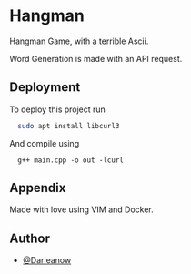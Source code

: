 # Hangman

Hangman Game, with a terrible Ascii.

Word Generation is made with an API request.


## Deployment

To deploy this project run

```bash
  sudo apt install libcurl3
```

And compile using

```
  g++ main.cpp -o out -lcurl
```
## Appendix

Made with love using VIM and Docker.


## Author

- [@Darleanow](https://www.github.com/Darleanow)

